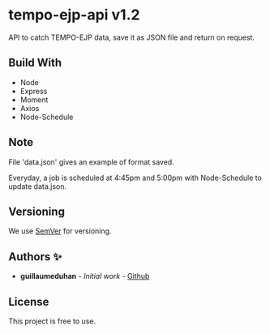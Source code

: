 # tempo-ejp-api v1.2

API to catch TEMPO-EJP data, save it as JSON file and return on request.

## Build With

* Node
* Express
* Moment
* Axios
* Node-Schedule

## Note

File 'data.json' gives an example of format saved.

Everyday, a job is scheduled at 4:45pm and 5:00pm with Node-Schedule to update data.json.

## Versioning

We use [SemVer](http://semver.org/) for versioning.

## Authors ✨

* **guillaumeduhan** - *Initial work* - [Github](https://github.com/guillaumeduhan)

## License

This project is free to use.
